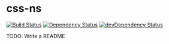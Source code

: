 # css-ns

[![Build Status](https://travis-ci.org/jareware/css-ns.svg?branch=master)](https://travis-ci.org/jareware/css-ns)
[![Dependency Status](https://david-dm.org/jareware/css-ns.svg)](https://david-dm.org/jareware/css-ns)
[![devDependency Status](https://david-dm.org/jareware/css-ns/dev-status.svg)](https://david-dm.org/jareware/css-ns#info=devDependencies)

TODO: Write a README
